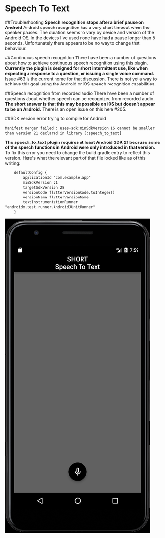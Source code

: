 # Speech To Text

##Troubleshooting
**Speech recognition stops after a brief pause on Android**
Android speech recognition has a very short timeout when the speaker pauses.
The duration seems to vary by device and version of the Android OS.
In the devices I've used none have had a pause longer than 5 seconds.
Unfortunately there appears to be no way to change that behaviour.

##Continuous speech recognition
There have been a number of questions about how to achieve continuous speech recognition using this plugin.
**Currently the plugin is designed for short intermittent use, like when expecting a response to a question, or issuing a single voice command.**
Issue #63 is the current home for that discussion.
There is not yet a way to achieve this goal using the Android or iOS speech recognition capabilities.

##Speech recognition from recorded audio
There have been a number of questions about whether speech can be recognized from recorded audio. 
**The short answer is that this may be possible on iOS but doesn't appear to be on Android.**
There is an open issue on this here #205.

##SDK version error trying to compile for Android 
```
Manifest merger failed : uses-sdk:minSdkVersion 16 cannot be smaller than version 21 declared in library [:speech_to_text]
```
**The speech_to_text plugin requires at least Android SDK 21 because some of the speech functions in Android were only introduced in that version.**
To fix this error you need to change the build.gradle entry to reflect this version. 
Here's what the relevant part of that file looked like as of this writing:
```
    defaultConfig {
        applicationId "com.example.app"
        minSdkVersion 21
        targetSdkVersion 28
        versionCode flutterVersionCode.toInteger()
        versionName flutterVersionName
        testInstrumentationRunner "androidx.test.runner.AndroidJUnitRunner"
    }
```

![This is an image](assets/readme/img.png)